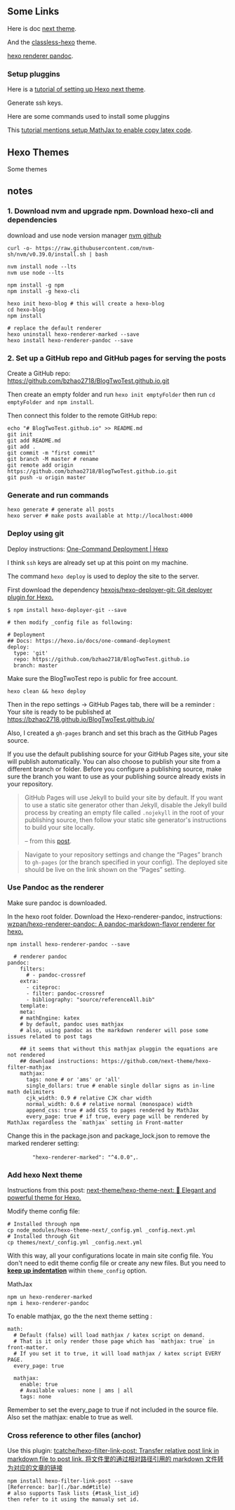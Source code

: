 ## Some Links

Here is doc [next theme](https://theme-next.js.org/).

And the [classless-hexo](https://github.com/fiatjaf/classless-hexo) theme.

[hexo renderer pandoc](https://github.com/wzpan/hexo-renderer-pandoc).

### Setup pluggins

Here is a [tutorial of setting up Hexo next theme](https://jdhao.github.io/2017/02/26/hexo-install-use-issue/).

Generate ssh keys.

Here are some commands used to install some pluggins

This [tutorial mentions setup MathJax to enable copy latex code](https://yanghaowang.github.io/posts/20201125-LaTex-Display-in-Hexo).



## Hexo Themes

Some themes

## notes

### 1. Download nvm and upgrade npm. Download hexo-cli and dependencies

download and use node version manager [nvm github](https://github.com/nvm-sh/nvm#manual-install)
```
curl -o- https://raw.githubusercontent.com/nvm-sh/nvm/v0.39.0/install.sh | bash
```

```
nvm install node --lts
nvm use node --lts
```
```
npm install -g npm
npm install -g hexo-cli

hexo init hexo-blog # this will create a hexo-blog
cd hexo-blog
npm install
```

```
# replace the default renderer
hexo uninstall hexo-renderer-marked --save
hexo install hexo-renderer-pandoc --save

```

### 2. Set up a GitHub repo and GitHub pages for serving the posts

Create a GitHub repo: https://github.com/bzhao2718/BlogTwoTest.github.io.git

Then create an empty folder and run `hexo init emptyFolder` then run `cd emptyFolder and npm install`.

Then connect this folder to the remote GitHub repo:

```
echo "# BlogTwoTest.github.io" >> README.md
git init
git add README.md
git add .
git commit -m "first commit"
git branch -M master # rename
git remote add origin https://github.com/bzhao2718/BlogTwoTest.github.io.git
git push -u origin master
```

### Generate and run commands

```
hexo generate # generate all posts
hexo server # make posts available at http://localhost:4000
```

### Deploy using git

Deploy instructions:  [One-Command Deployment | Hexo](https://hexo.io/docs/one-command-deployment.html) 

I think `ssh` keys are already set up at this point on my machine.

The command `hexo deploy` is used to deploy the site to the server.

First download the dependency  [hexojs/hexo-deployer-git: Git deployer plugin for Hexo.](https://github.com/hexojs/hexo-deployer-git) 

```
$ npm install hexo-deployer-git --save

# then modify _config file as following:

# Deployment
## Docs: https://hexo.io/docs/one-command-deployment
deploy:
  type: 'git'
  repo: https://github.com/bzhao2718/BlogTwoTest.github.io
  branch: master
```

Make sure the BlogTwoTest repo is public for free account.

```
hexo clean && hexo deploy
```

Then in the repo settings -> GitHub Pages tab, there will be a reminder :  Your site is ready to be published at https://bzhao2718.github.io/BlogTwoTest.github.io/

Also, I created a `gh-pages` branch and set this brach as the GitHub Pages source.

If you use the default publishing source for your GitHub Pages site, your site will publish automatically. You can also choose to publish your site from a different branch or folder. Before you configure a publishing source, make sure the branch you want to use as your publishing source already exists in your repository.

> GitHub Pages will use Jekyll to build your site by default. If you want to use a static site generator other than Jekyll, disable the Jekyll build process by creating an empty file called `.nojekyll` in the root of your publishing source, then follow your static site generator's instructions to build your site locally.
>
> – from this [post](https://docs.github.com/en/pages/getting-started-with-github-pages/about-github-pages).

>Navigate to your repository settings and change the “Pages” branch to `gh-pages` (or the branch specified in your config). The deployed site should be live on the link shown on the “Pages” setting.



### Use Pandoc as the renderer

Make sure pandoc is downloaded.

In the hexo root folder. Download the Hexo-renderer-pandoc, instructions:  [wzpan/hexo-renderer-pandoc: A pandoc-markdown-flavor renderer for hexo.](https://github.com/wzpan/hexo-renderer-pandoc) 

```
npm install hexo-renderer-pandoc --save

```

```
  # renderer pandoc
pandoc:
    filters:
      # - pandoc-crossref
    extra:
      - citeproc:
      - filter: pandoc-crossref
      - bibliography: "source/referenceAll.bib"
    template:
    meta:
    # mathEngine: katex
    # by default, pandoc uses mathjax
    # also, using pandoc as the markdown renderer will pose some issues related to post tags
    
    ## it seems that without this mathjax pluggin the equations are not rendered 
    ## download instructions: https://github.com/next-theme/hexo-filter-mathjax
    mathjax:
      tags: none # or 'ams' or 'all'
      single_dollars: true # enable single dollar signs as in-line math delimiters
      cjk_width: 0.9 # relative CJK char width
      normal_width: 0.6 # relative normal (monospace) width
      append_css: true # add CSS to pages rendered by MathJax
      every_page: true # if true, every page will be rendered by MathJax regardless the `mathjax` setting in Front-matter
```



Change this in the package.json and package_lock.json to remove the marked renderer setting:

`        "hexo-renderer-marked": "^4.0.0",`.

### Add hexo Next theme

Instructions from this post:  [next-theme/hexo-theme-next: 🎉 Elegant and powerful theme for Hexo.](https://github.com/next-theme/hexo-theme-next) 

Modify theme config file:

```
# Installed through npm
cp node_modules/hexo-theme-next/_config.yml _config.next.yml
# Installed through Git
cp themes/next/_config.yml _config.next.yml

```

With this way, all your configurations locate in main site config file. You don't need to edit theme config file or create any new files. But you need to **[keep up indentation](https://theme-next.js.org/docs/troubleshooting.html#Keep-Up-Indentation)** within `theme_config` option.

MathJax

```
npm un hexo-renderer-marked
npm i hexo-renderer-pandoc

```

To enable mathjax, go the the next theme setting :

```
math:
  # Default (false) will load mathjax / katex script on demand.
  # That is it only render those page which has `mathjax: true` in front-matter.
  # If you set it to true, it will load mathjax / katex script EVERY PAGE.
  every_page: true

  mathjax:
    enable: true
    # Available values: none | ams | all
    tags: none
```

Remember to set the every_page to true if not included in the source file. Also set the mathjax: enable to true as well.

### Cross reference to other files (anchor)

Use this plugin:  [tcatche/hexo-filter-link-post: Transfer relative post link in markdown file to post link. 将文件里的通过相对路径引用的 markdown 文件转为对应的文章的链接](https://github.com/tcatche/hexo-filter-link-post) 

```
npm install hexo-filter-link-post --save
[Referrence: bar](./bar.md#title)
# also supports Task lists {#task_list_id}
then refer to it using the manualy set id.
```

